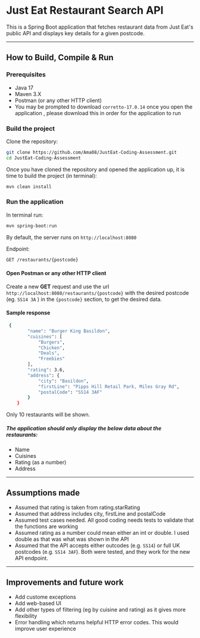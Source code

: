 # Just Eat Restaurant Search API

This is a Spring Boot application that fetches restaurant data from Just Eat's public API and displays key details for a given postcode.

---

## How to Build, Compile & Run
### Prerequisites 
- Java 17
- Maven 3.X
- Postman (or any other HTTP client)
- You may be prompted to download ```corretto-17.0.14``` once you open the application , please download this in order for the application to run

### Build the project 
Clone the repository:
```bash
git clone https://github.com/Ama08/JustEat-Coding-Assessment.git
cd JustEat-Coding-Assessment
```
Once you have cloned the repository and opened the application up, it is time to build the project (in terminal):
```bash
mvn clean install
```

### Run the application
In terminal run:
```bash
mvn spring-boot:run
```
By default, the server runs on ``` http://localhost:8080 ```

Endpoint:
```bash
GET /restaurants/{postcode}
```

#### Open Postman or any other HTTP client
Create a new **GET** request and use the url ``` http://localhost:8080/restaurants/{postcode} ``` with the desired postcode (eg. ```SS14 3A``` ) in the ```{postcode}``` section, to get the desired data.
#### Sample response
```bash
 {
        "name": "Burger King Basildon",
        "cuisines": [
            "Burgers",
            "Chicken",
            "Deals",
            "Freebies"
        ],
        "rating": 3.6,
        "address": {
            "city": "Basildon",
            "firstLine": "Pipps Hill Retail Park, Miles Gray Rd",
            "postalCode": "SS14 3AF"
        }
    }
```
Only 10 restaurants will be shown.

##### The application should only display the below data about the restaurants:
- Name
- Cuisines
- Rating (as a number)
- Address

---
## Assumptions made
- Assumed that rating is taken from rating.starRating
- Assumed that address includes city, firstLine and postalCode
- Assumed test cases needed. All good coding needs tests to validate that the functions are working
- Assumed rating as a number could mean either an int or double. I used double as that was what was shown in the API
- Assumed that the API accepts either outcodes (e.g. ```SS14```) or full UK postcodes (e.g. ```SS14 3AF```). Both were tested, and they work for the new API endpoint.

---
## Improvements and future work
- Add custome exceptions
- Add web-based UI
- Add other types of filtering (eg by cuisine and rating) as it gives more flexibility
- Error handling which returns helpful HTTP error codes. This would improve user experience
